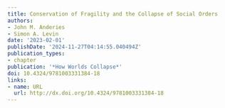 ```yaml
---
title: Conservation of Fragility and the Collapse of Social Orders
authors:
- John M. Anderies
- Simon A. Levin
date: '2023-02-01'
publishDate: '2024-11-27T04:14:55.040494Z'
publication_types:
- chapter
publication: '*How Worlds Collapse*'
doi: 10.4324/9781003331384-18
links:
- name: URL
  url: http://dx.doi.org/10.4324/9781003331384-18
---
```

